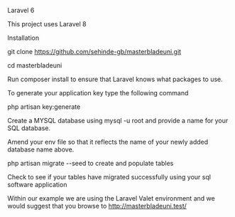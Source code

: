 Laravel 6 

This project uses Laravel 8

Installation

git clone https://github.com/sehinde-gb/masterbladeuni.git

cd masterbladeuni

Run composer install to ensure that Laravel knows what packages to use.

To generate your application key type the following command

php artisan key:generate

Create a MYSQL database using mysql -u root and provide a name for your SQL database.

Amend your env file so that it reflects the name of your newly added database name above.

php artisan migrate --seed to create and populate tables

Check to see if your tables have migrated successfully using your sql software application

Within our example we are using the Laravel Valet environment and we would suggest that you browse to 
http://masterbladeuni.test/



